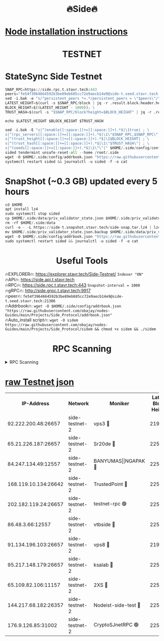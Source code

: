<h1 align="center"> 🔥Side🔥</h1>

[Node installation instructions](https://github.com/obajay/nodes-Guides/tree/main/Projects/Side_Protocol)
=

<h1 align="center"> TESTNET</h1>

# StateSync Side Testnet
```python
SNAP_RPC=https://side.rpc.t.stavr.tech:443
peers="fe54f3964664592b3be89eb685cc72e9aecb14e9@side-t.seed.stavr.tech:21306"
sed -i.bak -e "s/^persistent_peers *=.*/persistent_peers = \"$peers\"/" $HOME/.side/config/config.toml
LATEST_HEIGHT=$(curl -s $SNAP_RPC/block | jq -r .result.block.header.height); \
BLOCK_HEIGHT=$((LATEST_HEIGHT - 1000)); \
TRUST_HASH=$(curl -s "$SNAP_RPC/block?height=$BLOCK_HEIGHT" | jq -r .result.block_id.hash)

echo $LATEST_HEIGHT $BLOCK_HEIGHT $TRUST_HASH

sed -i.bak -E "s|^(enable[[:space:]]+=[[:space:]]+).*$|\1true| ; \
s|^(rpc_servers[[:space:]]+=[[:space:]]+).*$|\1\"$SNAP_RPC,$SNAP_RPC\"| ; \
s|^(trust_height[[:space:]]+=[[:space:]]+).*$|\1$BLOCK_HEIGHT| ; \
s|^(trust_hash[[:space:]]+=[[:space:]]+).*$|\1\"$TRUST_HASH\"| ; \
s|^(seeds[[:space:]]+=[[:space:]]+).*$|\1\"\"|" $HOME/.side/config/config.toml
sided tendermint unsafe-reset-all --home /root/.side
wget -O $HOME/.side/config/addrbook.json "https://raw.githubusercontent.com/obajay/nodes-Guides/main/Projects/Side_Protocol/addrbook.json"
systemctl restart sided && journalctl -u sided -f -o cat
```
# SnapShot (~0.3 GB) updated every 5 hours
```python
cd $HOME
apt install lz4
sudo systemctl stop sided
cp $HOME/.side/data/priv_validator_state.json $HOME/.side/priv_validator_state.json.backup
rm -rf $HOME/.side/data
curl -o - -L https://side-t.snapshot.stavr.tech/side-snap.tar.lz4 | lz4 -c -d - | tar -x -C $HOME/.side --strip-components 2
mv $HOME/.side/priv_validator_state.json.backup $HOME/.side/data/priv_validator_state.json
wget -O $HOME/.side/config/addrbook.json "https://raw.githubusercontent.com/obajay/nodes-Guides/main/Projects/Side_Protocol/addrbook.json"
sudo systemctl restart sided && journalctl -u sided -f -o cat
```
 <h1 align="center"> Useful Tools</h1>
 
🔥EXPLORER🔥: https://explorer.stavr.tech/Side-Testnet/        `Indexer "ON"` \
🔥API🔥:      https://side.api.t.stavr.tech \
🔥RPC🔥:      https://side.rpc.t.stavr.tech:443              `Snapshot-interval = 1000` \
🔥gRPC🔥:     http://side.grpc.t.stavr.tech:9917 \
🔥peer🔥:     `fe54f3964664592b3be89eb685cc72e9aecb14e9@side-t.seed.stavr.tech:21306` \
🔥Addrbook🔥: ```wget -O $HOME/.side/config/addrbook.json "https://raw.githubusercontent.com/obajay/nodes-Guides/main/Projects/Side_Protocol/addrbook.json"``` \
🔥Auto_install script🔥:  `wget -O sidem https://raw.githubusercontent.com/obajay/nodes-Guides/main/Projects/Side_Protocol/sidem && chmod +x sidem && ./sidem`

<h1 align="center"> RPC Scanning</h1>

<details>
<summary>RPC Scanning</summary>

<h2 align="center"> We scan nodes in real time every 4 hours. And we provide the final result of RPC endpoints.
We cannot influence the operation of these nodes in any way. </h2>


```python
If Voting Power is higher than 0 --> then the Node is a validator of the network and may be subject to attack and be a potential threat to the chain.
```
```python
We marked such validators with a red symbol
```

</details>

[raw Testnet json](https://rpc-check.sidet.stavr.tech/sidet/rpc-sidet-result.json)
=


<table><tr><th>IP-Address</th><th>Network</th><th>Moniker</th><th>Latest Block Height</th><th>Earliest Block Height</th><th>Catching Up</th><th>Tx Index</th><th>Voting Power</th><th>Scan Time</th></tr><tr><td>92.222.200.48:26657</td><td>side-testnet-2</td><td>vps3 🔴</td><td>219257</td><td>1</td><td>False</td><td>on</td><td>90</td><td>2024-03-09T05:25:53.690998375UTC</td></tr><tr><td>65.21.226.187:26657</td><td>side-testnet-2</td><td>Sr20de 🔴</td><td>225164</td><td>1</td><td>False</td><td>on</td><td>37845</td><td>2024-03-09T05:25:53.999785368UTC</td></tr><tr><td>84.247.134.49:12557</td><td>side-testnet-2</td><td>BANYUMAS||NGAPAK 🔴</td><td>225164</td><td>1</td><td>False</td><td>off</td><td>353</td><td>2024-03-09T05:25:54.317592811UTC</td></tr><tr><td>168.119.10.134:26642</td><td>side-testnet-2</td><td>TrustedPoint 🔴</td><td>225166</td><td>1</td><td>False</td><td>off</td><td>20036521</td><td>2024-03-09T05:26:03.031062396UTC</td></tr><tr><td>202.182.119.24:26657</td><td>side-testnet-2</td><td>testnet-rpc 🟢</td><td>225166</td><td>1</td><td>False</td><td>on</td><td>0</td><td>2024-03-09T05:26:04.302822048UTC</td></tr><tr><td>86.48.3.66:12557</td><td>side-testnet-2</td><td>vtbside 🔴</td><td>225166</td><td>1</td><td>False</td><td>off</td><td>39650</td><td>2024-03-09T05:26:06.660330876UTC</td></tr><tr><td>91.134.196.103:26657</td><td>side-testnet-2</td><td>vps8 🔴</td><td>219351</td><td>1</td><td>False</td><td>on</td><td>165</td><td>2024-03-09T05:26:14.460012627UTC</td></tr><tr><td>95.217.148.179:26657</td><td>side-testnet-2</td><td>ksalab 🔴</td><td>225165</td><td>6001</td><td>False</td><td>off</td><td>44471</td><td>2024-03-09T05:26:00.748924429UTC</td></tr><tr><td>65.109.82.106:11157</td><td>side-testnet-2</td><td>2XS 🔴</td><td>225164</td><td>10001</td><td>False</td><td>off</td><td>324</td><td>2024-03-09T05:25:50.821133785UTC</td></tr><tr><td>144.217.68.182:26357</td><td>side-testnet-2</td><td>Nodeist-side-test 🔴</td><td>225166</td><td>123001</td><td>False</td><td>off</td><td>20037730</td><td>2024-03-09T05:26:07.247175370UTC</td></tr><tr><td>176.9.126.85:31002</td><td>side-testnet-2</td><td>CryptoSJnetRPC 🟢</td><td>225168</td><td>159785</td><td>False</td><td>on</td><td>0</td><td>2024-03-09T05:26:13.596480456UTC</td></tr></table>